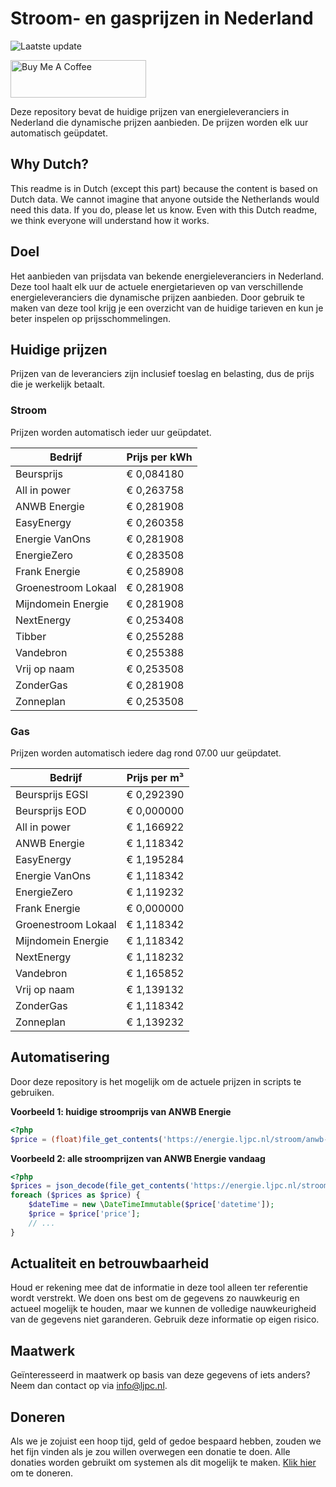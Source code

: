# Stroom- en gasprijzen in Nederland

![Laatste update](https://img.shields.io/badge/laatste%20update-2024--05--06%2002%3A00%20CET-brightgreen)

<a href="https://www.buymeacoffee.com/Lars-" target="_blank"><img src="https://cdn.buymeacoffee.com/buttons/v2/default-orange.png" alt="Buy Me A Coffee" height="60" style="height: 60px !important;width: 217px !important;" ></a>

Deze repository bevat de huidige prijzen van energieleveranciers in Nederland die dynamische prijzen aanbieden. De prijzen worden elk uur automatisch geüpdatet.

## Why Dutch?

This readme is in Dutch (except this part) because the content is based on Dutch data. We cannot imagine that anyone outside the Netherlands would need this data. If you do, please let us know. Even with this Dutch readme, we think
everyone will understand how it works.

## Doel

Het aanbieden van prijsdata van bekende energieleveranciers in Nederland. Deze tool haalt elk uur de actuele energietarieven op van verschillende energieleveranciers die dynamische prijzen aanbieden. Door gebruik te maken van deze tool
krijg je een overzicht van de huidige tarieven en kun je beter inspelen op prijsschommelingen.

## Huidige prijzen

Prijzen van de leveranciers zijn inclusief toeslag en belasting, dus de prijs die je werkelijk betaalt.

### Stroom

Prijzen worden automatisch ieder uur geüpdatet.

 Bedrijf | Prijs per kWh 
---------|---------------
Beursprijs | € 0,084180
All in power | € 0,263758
ANWB Energie | € 0,281908
EasyEnergy | € 0,260358
Energie VanOns | € 0,281908
EnergieZero | € 0,283508
Frank Energie | € 0,258908
Groenestroom Lokaal | € 0,281908
Mijndomein Energie | € 0,281908
NextEnergy | € 0,253408
Tibber | € 0,255288
Vandebron | € 0,255388
Vrij op naam | € 0,253508
ZonderGas | € 0,281908
Zonneplan | € 0,253508


### Gas

Prijzen worden automatisch iedere dag rond 07.00 uur geüpdatet.

 Bedrijf | Prijs per m³ 
---------|--------------
Beursprijs EGSI | € 0,292390
Beursprijs EOD | € 0,000000
All in power | € 1,166922
ANWB Energie | € 1,118342
EasyEnergy | € 1,195284
Energie VanOns | € 1,118342
EnergieZero | € 1,119232
Frank Energie | € 0,000000
Groenestroom Lokaal | € 1,118342
Mijndomein Energie | € 1,118342
NextEnergy | € 1,118232
Vandebron | € 1,165852
Vrij op naam | € 1,139132
ZonderGas | € 1,118342
Zonneplan | € 1,139232


## Automatisering

Door deze repository is het mogelijk om de actuele prijzen in scripts te gebruiken.

**Voorbeeld 1: huidige stroomprijs van ANWB Energie**

```php
<?php
$price = (float)file_get_contents('https://energie.ljpc.nl/stroom/anwb-energie-nu.txt');

```

**Voorbeeld 2: alle stroomprijzen van ANWB Energie vandaag**

```php
<?php
$prices = json_decode(file_get_contents('https://energie.ljpc.nl/stroom/all-in-power-vandaag.json'),true);
foreach ($prices as $price) {
    $dateTime = new \DateTimeImmutable($price['datetime']);
    $price = $price['price'];
    // ...
}
```

## Actualiteit en betrouwbaarheid

Houd er rekening mee dat de informatie in deze tool alleen ter referentie wordt verstrekt. We doen ons best om de gegevens zo nauwkeurig en actueel mogelijk te houden, maar we kunnen de volledige nauwkeurigheid van de gegevens niet
garanderen. Gebruik deze informatie op eigen risico.

## Maatwerk

Geïnteresseerd in maatwerk op basis van deze gegevens of iets anders? Neem dan contact op
via [info@ljpc.nl](mailto:info@ljpc.nl?subject=Energie%20prijzen).

## Doneren

Als we je zojuist een hoop tijd, geld of gedoe bespaard hebben, zouden we het fijn vinden als je zou willen overwegen een
donatie te doen. Alle donaties worden gebruikt om systemen als dit mogelijk te
maken. [Klik hier](https://www.buymeacoffee.com/Lars-) om te doneren.
